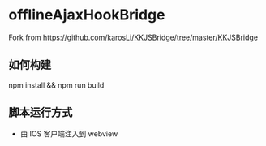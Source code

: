 # offlineAjaxHookBridge

Fork from https://github.com/karosLi/KKJSBridge/tree/master/KKJSBridge

## 如何构建
npm install && npm run build

## 脚本运行方式
* 由 IOS 客户端注入到 webview

